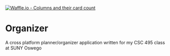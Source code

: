 [![Waffle.io - Columns and their card count](https://badge.waffle.io/stephendicerce/organizer.svg?columns=all)](https://waffle.io/stephendicerce/organizer)

# Organizer
A cross platform planner/organizer application written for my CSC 495 class at SUNY Oswego
